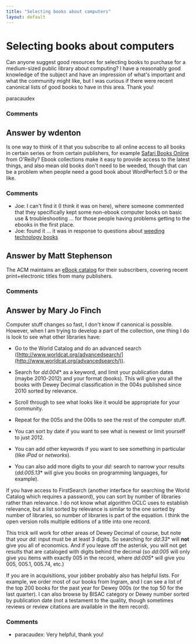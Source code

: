 ```yaml
---
title: "Selecting books about computers"
layout: default
---
```

Selecting books about computers
=====================
Can anyone suggest good resources for selecting books to purchase for a
medium-sized public library about computing? I have a reasonably good
knowledge of the subject and have an impression of what's important and
what the community might like, but I was curious if there were recent
canonical lists of good books to have in this area. Thank you!

paracaudex

### Comments ###


Answer by wdenton
----------------
Is one way to think of it that you subscribe to all online access to all
books in certain series or from certain publishers, for example [Safari
Books Online](http://my.safaribooksonline.com/) from O'Reilly? Ebook
collections make it easy to provide access to the latest things, and
also mean old books don't need to be weeded, though that can be a
problem when people need a good book about WordPerfect 5.0 or the like.

### Comments ###
* Joe: I can't find it (I think it was on here), where someone commented that
they specifically kept some non-ebook computer books on basic use &
troubleshooting ... for those people having problems getting to the
ebooks in the first place.
* Joe: found it ... it was in response to questions about [weeding technology
books](http://libraries.stackexchange.com/a/819/62)

Answer by Matt Stephenson
----------------
The ACM maintains an [eBook
catalog](http://learning.acm.org/books/ebooks_catalog.cfm) for their
subscribers, covering recent print+electronic titles from many
publishers.

### Comments ###

Answer by Mary Jo Finch
----------------
Computer stuff changes so fast, I don't know if canonical is possible.
However, when I am trying to develop a part of the collection, one thing
I do is look to see what other libraries have:

-   Go to the World Catalog and do an advanced search
    ([http://www.worldcat.org/advancedsearch/](http://www.worldcat.org/advancedsearch/)).

-   Search for *dd:004*\* as a keyword, and limit your publication dates
    (maybe 2010-2012) and your format (books). This will give you all
    the books with Dewey Decimal classification in the 004s published
    since 2010 sorted by relevance.

-   Scroll through to see what looks like it would be appropriate for
    your community.

-   Repeat for the 005s and the 006s to see the rest of the computer
    stuff.

-   You can sort by date if you want to see what is newest or limit
    yourself to just 2012.

-   You can add other keywords if you want to see something in
    particular (like *iPad* or *networks*).

-   You can also add more digits to your *dd:* search to narrow your
    results (*dd:005.13*\* will give you books on programming languages,
    for example).

If you have access to FirstSearch (another interface for searching the
World Catalog which requires a password), you can sort by number of
libraries rather than relevance. I do not know what algorithm OCLC uses
to establish relevance, but a list sorted by relevance is similar to the
one sorted by number of libraries, so number of libraries is part of the
equation. I think the open version rolls multiple editions of a title
into one record.

This trick will work for other areas of Dewey Decimal of course, but
note that your *dd:* input must be at least 3 digits. So searching for
*dd:33*\* will **not** give you all of economics. And if you leave off
the asterisk, you will not get results that are cataloged with digits
behind the decimal (so *dd:005* will only give you items with exactly
005 in the record, where *dd:005*\* will give you 005, 005.1, 005.74,
etc.)

If you are in acquisitions, your jobber probably also has helpful lists.
For example, we order most of our books from Ingram, and I can see a
list of the top 200 books for the past year for Dewey 000s (or the top
50 for the last quarter). I can also browse by BISAC category or Dewey
number sorted by publication date (not a testament to the quality,
though sometimes reviews or review citations are available in the item
record).

### Comments ###
* paracaudex: Very helpful, thank you!

